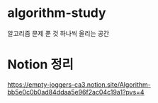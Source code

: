 # algorithm-study
알고리즘 문제 푼 것 하나씩 올리는 공간

# Notion 정리
https://empty-joggers-ca3.notion.site/Algorithm-bb5e0c0b0ad84ddaa5e96f2ac04c19a1?pvs=4
